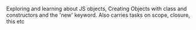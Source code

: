 Exploring and learning about JS objects, Creating Objects with class and constructors and the 'new' keyword.
Also carries tasks on scope, closure, this etc
